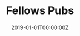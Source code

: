 ---
title: "Fellows Pubs"  # Add a page title.
summary: "Howdy!"  # Add a page description.
date: "2019-01-01T00:00:00Z"  # Add today's date.
type: "widget_page"  # Page type is a Widget Page
url: "/informatics-fellows/publications"
---